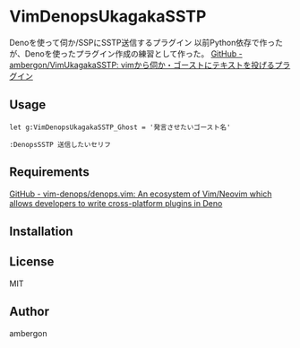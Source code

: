 # VimDenopsUkagakaSSTP
Denoを使って伺か/SSPにSSTP送信するプラグイン
以前Python依存で作ったが、Denoを使ったプラグイン作成の練習として作った。
[GitHub - ambergon/VimUkagakaSSTP: vimから伺か・ゴーストにテキストを投げるプラグイン](https://github.com/ambergon/VimUkagakaSSTP)


## Usage
```
let g:VimDenopsUkagakaSSTP_Ghost = '発言させたいゴースト名'
```
```
:DenopsSSTP 送信したいセリフ
```



## Requirements
[GitHub - vim-denops/denops.vim:  An ecosystem of Vim/Neovim which allows developers to write cross-platform plugins in Deno](https://github.com/vim-denops/denops.vim)

## Installation

## License
MIT

## Author
ambergon
